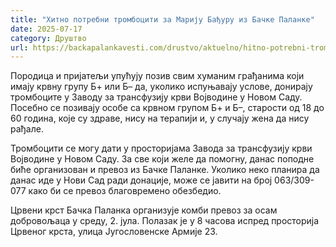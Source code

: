 ```yaml
---
title: "Хитно потребни тромбоцити за Марију Бађуру из Бачке Паланке"
date: 2025-07-17
category: Друштво
url: https://backapalankavesti.com/drustvo/aktuelno/hitno-potrebni-trombociti-za-mariju-badjuru-iz-backe-palanke/
---
```


Породица и пријатељи упућују позив свим хуманим грађанима који имају крвну групу Б+ или Б– да, уколико испуњавају услове, донирају тромбоците у Заводу за трансфузију крви Војводине у Новом Саду. Посебно се позивају особе са крвном групом Б+ и Б–, старости од 18 до 60 година, које су здраве, нису на терапији и, у случају жена да нису рађале.

Тромбоцити се могу дати у просторијама Завода за трансфузију крви Војводине у Новом Саду. За све који желе да помогну, данас поподне биће организован и превоз из Бачке Паланке. Уколико неко планира да данас иде у Нови Сад ради донације, може се јавити на број 063/309-077 како би се превоз благовремено обезбедио.

Црвени крст Бачка Паланка организује комби превоз за осам добровољаца у среду, 2. јула. Полазак је у 8 часова испред просторија Црвеног крста, улица Југословенске Армије 23.
